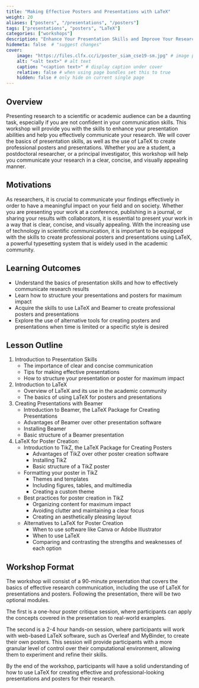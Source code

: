```yaml
---
title: "Making Effective Posters and Presentations with LaTeX"
weight: 20
aliases: ["posters", "/presentations", "/posters"]
tags: ["presentations", "posters", "LaTeX"]
categories: ["workshops"]
description: "Enhance Your Presentation Skills and Improve Your Research Communication with LaTeX"
hidemeta: false  # "suggest changes"
cover:
    image: "https://files.clfx.cc/i/poster_siam_cse19-sm.jpg" # image path/url
    alt: "<alt text>" # alt text
    caption: "<caption text>" # display caption under cover
    relative: false # when using page bundles set this to true
    hidden: false # only hide on current single page
---
```


## Overview

Presenting research to a scientific or academic audience can be a daunting task, especially if you are not confident in your communication skills. This workshop will provide you with the skills to enhance your presentation abilities and help you effectively communicate your research. We will cover the basics of presentation skills, as well as the use of LaTeX to create professional posters and presentations. Whether you are a student, a postdoctoral researcher, or a principal investigator, this workshop will help you communicate your research in a clear, concise, and visually appealing manner.

## Motivations

As researchers, it is crucial to communicate your findings effectively in order to have a meaningful impact on your field and on society. Whether you are presenting your work at a conference, publishing in a journal, or sharing your results with collaborators, it is essential to present your work in a way that is clear, concise, and visually appealing. With the increasing use of technology in scientific communication, it is important to be equipped with the skills to create professional posters and presentations using LaTeX, a powerful typesetting system that is widely used in the academic community.

## Learning Outcomes

- Understand the basics of presentation skills and how to effectively communicate research results
- Learn how to structure your presentations and posters for maximum impact
- Acquire the skills to use LaTeX and Beamer to create professional posters and presentations
- Explore the use of alternative tools for creating posters and presentations when time is limited or a specific style is desired

## Lesson Outline

1. Introduction to Presentation Skills
    - The importance of clear and concise communication
    - Tips for making effective presentations
    - How to structure your presentation or poster for maximum impact
2. Introduction to LaTeX
    - Overview of LaTeX and its use in the academic community
    - The basics of using LaTeX for posters and presentations
3. Creating Presentations with Beamer
   - Introduction to Beamer, the LaTeX Package for Creating Presentations
   - Advantages of Beamer over other presentation software
   - Installing Beamer
   - Basic structure of a Beamer presentation
4. LaTeX for Poster Creation:
   * Introduction to TikZ, the LaTeX Package for Creating Posters
     - Advantages of TikZ over other poster creation software
     - Installing TikZ
     - Basic structure of a TikZ poster
   * Formatting your poster in TikZ
     - Themes and templates
     - Including figures, tables, and multimedia
     - Creating a custom theme
   * Best practices for poster creation in TikZ
     - Organizing content for maximum impact
     - Avoiding clutter and maintaining a clear focus
     - Creating an aesthetically pleasing layout
   * Alternatives to LaTeX for Poster Creation
     - When to use software like Canva or Adobe Illustrator
     - When to use LaTeX
     - Comparing and contrasting the strengths and weaknesses of each option

## Workshop Format
The workshop will consist of a 90-minute presentation that covers the basics of effective research communication, including the use of LaTeX for presentations and posters. Following the presentation, there will be two optional modules. 

The first is a one-hour poster critique session, where participants can apply the concepts covered in the presentation to real-world examples. 

The second is a 2-4 hour hands-on session, where participants will work with web-based LaTeX software, such as Overleaf and MyBinder, to create their own posters. This session will provide participants with a more granular level of control over their computational environment, allowing them to experiment and refine their skills.

By the end of the workshop, participants will have a solid understanding of how to use LaTeX for creating effective and professional-looking presentations and posters for their research.
